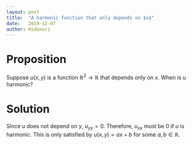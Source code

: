 ```yaml
---
layout: post
title:  "A harmonic function that only depends on $x$"
date:   2019-12-07
author: Hidenori
---
```


# Proposition
Suppose $u(x, y)$ is a function $\mathbb{R}^2 \rightarrow \mathbb{R}$ that depends only on $x$.
When is $u$ harmonic?

# Solution
Since $u$ does not depend on $y$, $u_{yy} = 0$.
Therefore, $u_{xx}$ must be 0 if $u$ is harmonic.
This is only satisfied by $u(x, y) = ax + b$ for some $a, b \in \mathbb{R}$.
